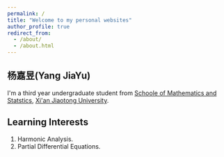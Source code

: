 ```yaml
---
permalink: /
title: "Welcome to my personal websites"
author_profile: true
redirect_from: 
  - /about/
  - /about.html
---
```

## 杨嘉昱(Yang JiaYu)
I'm a third year undergraduate student from [Schoole of Mathematics and Statstics](http://math.xjtu.edu.cn), [Xi'an Jiaotong University](http://www.xjtu.edu.cn). 

## Learning Interests
1. Harmonic Analysis.
2. Partial Differential Equations.
